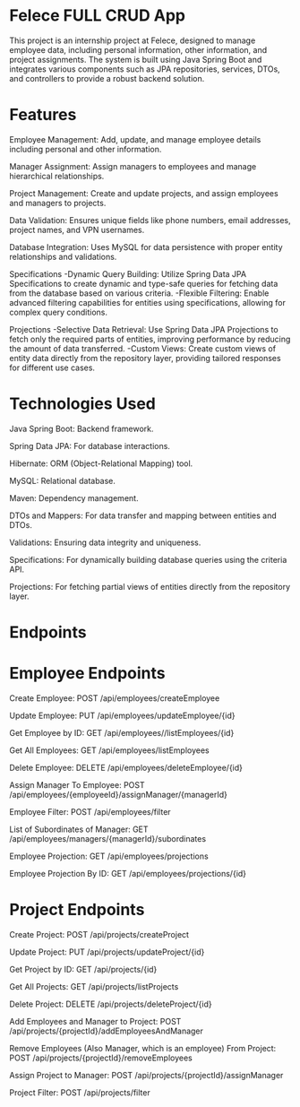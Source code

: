 ﻿# Felece FULL CRUD App

This project is an internship project at Felece, designed to manage employee data, including personal information, other information, and project assignments. The system is built using Java Spring Boot and integrates various components such as JPA repositories, services, DTOs, and controllers to provide a robust backend solution.

# Features
 Employee Management: Add, update, and manage employee details including personal and other information.
 
 Manager Assignment: Assign managers to employees and manage hierarchical relationships.
 
 Project Management: Create and update projects, and assign employees and managers to projects.
 
 Data Validation: Ensures unique fields like phone numbers, email addresses, project names, and VPN usernames.
 
 Database Integration: Uses MySQL for data persistence with proper entity relationships and validations.

 Specifications
    -Dynamic Query Building: Utilize Spring Data JPA Specifications to create dynamic and type-safe queries for fetching data from the database based on various criteria.
    -Flexible Filtering: Enable advanced filtering capabilities for entities using specifications, allowing for complex query conditions.
 
 Projections
    -Selective Data Retrieval: Use Spring Data JPA Projections to fetch only the required parts of entities, improving performance by reducing the amount of data transferred.
    -Custom Views: Create custom views of entity data directly from the repository layer, providing tailored responses for different use cases.


# Technologies Used
 Java Spring Boot: Backend framework.
 
 Spring Data JPA: For database interactions.
 
 Hibernate: ORM (Object-Relational Mapping) tool.
 
 MySQL: Relational database.
 
 Maven: Dependency management.
 
 DTOs and Mappers: For data transfer and mapping between entities and DTOs.
 
 Validations: Ensuring data integrity and uniqueness.

 Specifications: For dynamically building database queries using the criteria API.
 
 Projections: For fetching partial views of entities directly from the repository layer.


# Endpoints

# Employee Endpoints

 Create Employee: POST /api/employees/createEmployee
 
 Update Employee: PUT /api/employees/updateEmployee/{id}
 
 Get Employee by ID: GET /api/employees//listEmployees/{id}
 
 Get All Employees: GET /api/employees/listEmployees
 
 Delete Employee: DELETE /api/employees/deleteEmployee/{id}
 
 Assign Manager To Employee: POST /api/employees/{employeeId}/assignManager/{managerId}

 Employee Filter: POST /api/employees/filter

 List of Subordinates of Manager: GET /api/employees/managers/{managerId}/subordinates

 Employee Projection: GET /api/employees/projections

 Employee Projection By ID: GET /api/employees/projections/{id}

 

# Project Endpoints

 Create Project: POST /api/projects/createProject
 
 Update Project: PUT /api/projects/updateProject/{id}
 
 Get Project by ID: GET /api/projects/{id}
 
 Get All Projects: GET /api/projects/listProjects
 
 Delete Project: DELETE /api/projects/deleteProject/{id}
 
 Add Employees and Manager to Project: POST /api/projects/{projectId}/addEmployeesAndManager

 Remove Employees (Also Manager, which is an employee) From Project: POST /api/projects/{projectId}/removeEmployees
 
 Assign Project to Manager: POST /api/projects/{projectId}/assignManager

 Project Filter: POST /api/projects/filter
